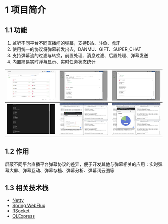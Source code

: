 # 1 项目简介

## 1.1 功能

1. 监听不同平台不同直播间的弹幕，支持B站、斗鱼、虎牙
2. 使用统一的协议将弹幕转发出去，DANMU、GIFT、SUPER_CHAT
3. 支持弹幕流的过滤与转换，前置处理、消息过滤、后置处理、弹幕发送
4. 内置简易实时弹幕显示、实时任务状态统计

| <img src="/assets/image/task.png" width="400"/>              | <img src="/assets/image/task-detail-1.png" width="400"/> | <img src="/assets/image/task-detail-2.png" width="400"/> |
|--------------------------------------------------------------|----------------------------------------------------------|----------------------------------------------------------|
| <img src="/assets/image/real-time-barrage.png" width="400"/> | <img src="/assets/image/stats-1.png" width="400"/>       | <img src="/assets/image/stats-2.png" width="400"/>       |

## 1.2 作用

屏蔽不同平台直播平台弹幕协议的差异，便于开发其他与弹幕相关的应用：实时弹幕大屏、弹幕互动、弹幕存档、弹幕分析、弹幕词云图等

## 1.3 相关技术栈

- [Netty](https://netty.io)
- [Spring WebFlux](https://docs.spring.io/spring-framework/reference/web/webflux.html)
- [RSocket](https://rsocket.io)
- [QLExpress](https://github.com/alibaba/QLExpress)
